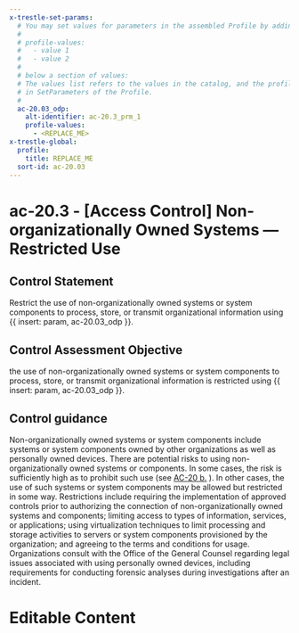 ```yaml
---
x-trestle-set-params:
  # You may set values for parameters in the assembled Profile by adding
  #
  # profile-values:
  #   - value 1
  #   - value 2
  #
  # below a section of values:
  # The values list refers to the values in the catalog, and the profile-values represent values
  # in SetParameters of the Profile.
  #
  ac-20.03_odp:
    alt-identifier: ac-20.3_prm_1
    profile-values:
      - <REPLACE_ME>
x-trestle-global:
  profile:
    title: REPLACE_ME
  sort-id: ac-20.03
---
```


# ac-20.3 - \[Access Control\] Non-organizationally Owned Systems — Restricted Use

## Control Statement

Restrict the use of non-organizationally owned systems or system components to process, store, or transmit organizational information using {{ insert: param, ac-20.03_odp }}.

## Control Assessment Objective

the use of non-organizationally owned systems or system components to process, store, or transmit organizational information is restricted using {{ insert: param, ac-20.03_odp }}.

## Control guidance

Non-organizationally owned systems or system components include systems or system components owned by other organizations as well as personally owned devices. There are potential risks to using non-organizationally owned systems or components. In some cases, the risk is sufficiently high as to prohibit such use (see [AC-20 b.](#ac-20_smt.b) ). In other cases, the use of such systems or system components may be allowed but restricted in some way. Restrictions include requiring the implementation of approved controls prior to authorizing the connection of non-organizationally owned systems and components; limiting access to types of information, services, or applications; using virtualization techniques to limit processing and storage activities to servers or system components provisioned by the organization; and agreeing to the terms and conditions for usage. Organizations consult with the Office of the General Counsel regarding legal issues associated with using personally owned devices, including requirements for conducting forensic analyses during investigations after an incident.

# Editable Content

<!-- Make additions and edits below -->
<!-- The above represents the contents of the control as received by the profile, prior to additions. -->
<!-- If the profile makes additions to the control, they will appear below. -->
<!-- The above markdown may not be edited but you may edit the content below, and/or introduce new additions to be made by the profile. -->
<!-- If there is a yaml header at the top, parameter values may be edited. Use --set-parameters to incorporate the changes during assembly. -->
<!-- The content here will then replace what is in the profile for this control, after running profile-assemble. -->
<!-- The current profile has no added parts for this control, but you may add new ones here. -->
<!-- Each addition must have a heading either of the form ## Control my_addition_name -->
<!-- or ## Part a. (where the a. refers to one of the control statement labels.) -->
<!-- "## Control" parts are new parts added after the statement part. -->
<!-- "## Part" parts are new parts added into the top-level statement part with that label. -->
<!-- Subparts may be added with nested hash levels of the form ### My Subpart Name -->
<!-- underneath the parent ## Control or ## Part being added -->
<!-- See https://ibm.github.io/compliance-trestle/tutorials/ssp_profile_catalog_authoring/ssp_profile_catalog_authoring for guidance. -->
